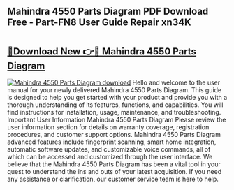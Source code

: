 ## Mahindra 4550 Parts Diagram PDF Download Free - Part-FN8 User Guide Repair xn34K

# <h2><a href="http://dfs97xb.blite.top/?on=Mahindra+4550+Parts+Diagram">🔗Download New 👉🔴 Mahindra 4550 Parts Diagram</a></h2>

[![Mahindra 4550 Parts Diagram download](https://i.imgur.com/lujVjoI.png)](http://dfs97xb.blite.top/?on=Mahindra+4550+Parts+Diagram)
Hello and welcome to the user manual for your newly delivered Mahindra 4550 Parts Diagram. This guide is designed to help you get started with your product and provide you with a thorough understanding of its features, functions, and capabilities. You will find instructions for installation, usage, maintenance, and troubleshooting. Important User Information Mahindra 4550 Parts Diagram Please review the user information section for details on warranty coverage, registration procedures, and customer support options. Mahindra 4550 Parts Diagram advanced features include fingerprint scanning, smart home integration, automatic software updates, and customizable voice commands, all of which can be accessed and customized through the user interface. We believe that the Mahindra 4550 Parts Diagram has been a vital tool in your quest to understand the ins and outs of your latest acquisition. If you need any assistance or clarification, our customer service team is here to help.
